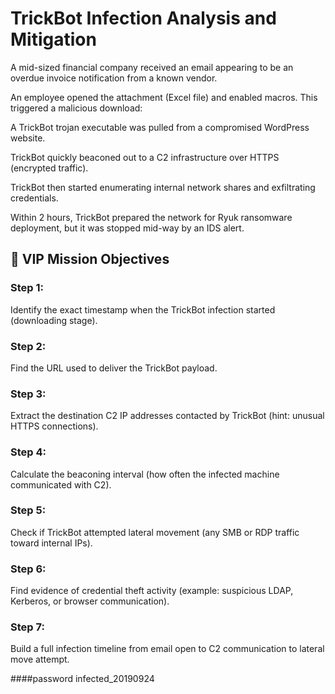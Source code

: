 # TrickBot Infection Analysis and Mitigation

A mid-sized financial company received an email appearing to be an overdue invoice notification from a known vendor.

An employee opened the attachment (Excel file) and enabled macros. This triggered a malicious download:

A TrickBot trojan executable was pulled from a compromised WordPress website.

TrickBot quickly beaconed out to a C2 infrastructure over HTTPS (encrypted traffic).

TrickBot then started enumerating internal network shares and exfiltrating credentials.

Within 2 hours, TrickBot prepared the network for Ryuk ransomware deployment, but it was stopped mid-way by an IDS alert.

## 🎯 VIP Mission Objectives

### Step 1: 
Identify the exact timestamp when the TrickBot infection started (downloading stage).

### Step 2: 
Find the URL used to deliver the TrickBot payload.

### Step 3: 
Extract the destination C2 IP addresses contacted by TrickBot (hint: unusual HTTPS connections).

### Step 4: 
Calculate the beaconing interval (how often the infected machine communicated with C2).

### Step 5: 
Check if TrickBot attempted lateral movement (any SMB or RDP traffic toward internal IPs).

### Step 6: 
Find evidence of credential theft activity (example: suspicious LDAP, Kerberos, or browser communication).

### Step 7: 
Build a full infection timeline from email open to C2 communication to lateral move attempt.

####password
infected_20190924
